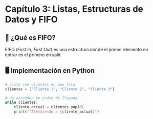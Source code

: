 # Capítulo 3: Listas, Estructuras de Datos y FIFO

## 📌 ¿Qué es FIFO?
FIFO (*First In, First Out*) es una estructura donde el primer elemento en entrar es el primero en salir.

## 🖥️ Implementación en Python
```python
# Lista con clientes en una fila
clientes = ["Cliente 1", "Cliente 2", "Cliente 3"]

# Se atienden en orden de llegada
while clientes:
    cliente_actual = clientes.pop(0)
    print(f"Atendiendo a {cliente_actual}")

